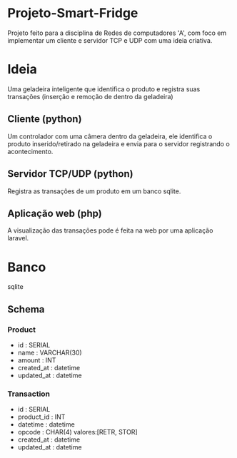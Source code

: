 # Projeto-Smart-Fridge

Projeto feito para a disciplina de Redes de computadores 'A', com foco
em implementar um cliente e servidor TCP e UDP com uma ideia criativa.

# Ideia
Uma geladeira inteligente que identifica o produto e registra suas transações (inserção e remoção de dentro da geladeira)

## Cliente (python)
Um controlador com uma câmera dentro da geladeira, ele identifica o
produto inserido/retirado na geladeira e envia para o servidor
registrando o acontecimento.

## Servidor TCP/UDP (python)
Registra as transações de um produto em um banco sqlite.

## Aplicação web (php)
A visualização das transações pode é feita na web por uma aplicação
laravel.

# Banco
sqlite

## Schema
### Product
 - id         : SERIAL
 - name       : VARCHAR(30)
 - amount     : INT
 - created_at : datetime
 - updated_at : datetime

### Transaction
 - id         : SERIAL
 - product_id : INT
 - datetime   : datetime
 - opcode     : CHAR(4) valores:[RETR, STOR]
 - created_at : datetime
 - updated_at : datetime
